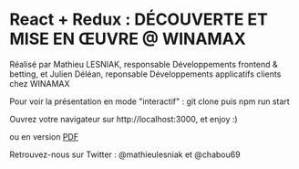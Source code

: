 # React + Redux : DÉCOUVERTE ET MISE EN ŒUVRE @ WINAMAX

Réalisé par Mathieu LESNIAK, responsable Développements frontend & betting, et Julien Déléan, reponsable Développements applicatifs clients chez WINAMAX

Pour voir la présentation en mode "interactif" :
git clone
puis
npm run start

Ouvrez votre navigateur sur http://localhost:3000, et enjoy :)

ou en version [PDF](https://github.com/mathieulesniak/presentation-reactjs/blob/master/REACTJS-REDUX-D%C3%89COUVERTE-ET-MISE-EN-%C5%92UVRE-WINAMAX.pdf)

Retrouvez-nous sur Twitter : @mathieulesniak et @chabou69

